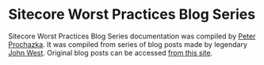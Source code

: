 # Sitecore Worst Practices Blog Series
Sitecore Worst Practices Blog Series documentation was compiled by [Peter Prochazka](https://twitter.com/chorpo).
It was compiled from series of blog posts made by legendary [John West](https://twitter.com/cmsvortex).
Original blog posts can be accessed [from this site](https://community.sitecore.net/technical_blogs/b/sitecorejohn_blog/posts/sitecore-worst-practices-blog-series-index).

